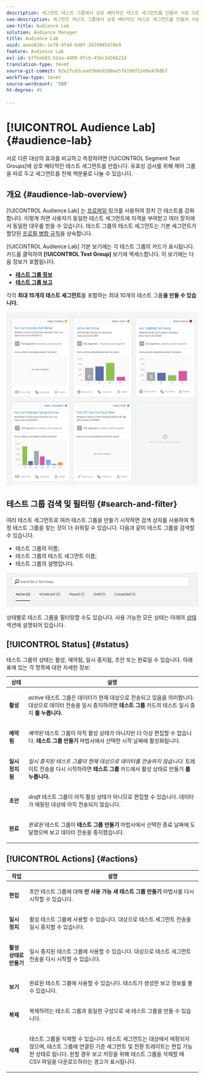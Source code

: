 ```yaml
---
description: 세그먼트 테스트 그룹에서 상호 배타적인 테스트 세그먼트를 만들어 서로 다른 대상의 효과를 비교하고 측정합니다. 유효성 검사를 위해 제어 그룹을 따로 두고 세그먼트를 전체 백분율로 나눌 수 있습니다.
seo-description: 세그먼트 테스트 그룹에서 상호 배타적인 테스트 세그먼트를 만들어 서로 다른 대상의 효과를 비교하고 측정합니다. 유효성 검사를 위해 제어 그룹을 따로 두고 세그먼트를 전체 백분율로 나눌 수 있습니다.
seo-title: Audience Lab
solution: Audience Manager
title: Audience Lab
uuid: aaee820c-1e78-4fd4-bd8f-2629085d78e9
feature: Audience Lab
exl-id: b7fbeb03-52aa-4489-8fcb-45bc2d26621d
translation-type: tm+mt
source-git-commit: 92e2fcb5cea6560e9288ee5f819df52e9e4768b7
workflow-type: tm+mt
source-wordcount: '589'
ht-degree: 4%

---
```


# [!UICONTROL Audience Lab] {#audience-lab}

서로 다른 대상의 효과를 비교하고 측정하려면 [!UICONTROL Segment Test Groups]에 상호 배타적인 테스트 세그먼트를 만듭니다. 유효성 검사를 위해 제어 그룹을 따로 두고 세그먼트를 전체 백분율로 나눌 수 있습니다.

## 개요 {#audience-lab-overview}

[!UICONTROL Audience Lab] 는  [프로파일 ](../../features/profile-merge-rules/merge-rules-overview.md) 링크를 사용하여 장치 간 테스트를 강화합니다. 이렇게 하면 사용자가 동일한 테스트 세그먼트에 자격을 부여받고 여러 장치에서 동일한 대우를 받을 수 있습니다. 테스트 그룹의 테스트 세그먼트는 기본 세그먼트가 할당된 [프로필 병합 규칙](../../features/profile-merge-rules/merge-rules-dashboard.md)을 상속합니다.

[!UICONTROL Audience Lab] 기본 보기에는 각 테스트 그룹의 카드가 표시됩니다. 카드를 클릭하여 **[!UICONTROL Test Group]** 보기에 액세스합니다. 이 보기에는 다음 정보가 포함됩니다.

* **[테스트 그룹 정보](../../features/audience-lab/audience-lab-information-view.md)**
* **[테스트 그룹 보고](../../features/audience-lab/audience-lab-reporting-view.md)**

각각 **최대 15개의 테스트 세그먼트**&#x200B;를 포함하는 최대 10개의 테스트 그룹&#x200B;**을 만들 수 있습니다.**

![](assets/test-groups-view.PNG)

## 테스트 그룹 검색 및 필터링 {#search-and-filter}

여러 테스트 세그먼트로 여러 테스트 그룹을 만들기 시작하면 검색 상자를 사용하여 특정 테스트 그룹을 찾는 것이 더 쉬워질 수 있습니다. 다음과 같이 테스트 그룹을 검색할 수 있습니다.

* 테스트 그룹의 이름;
* 테스트 그룹의 테스트 세그먼트 이름;
* 테스트 그룹의 설명입니다.

![](assets/search_and_filter_audience_lab.png)

상태별로 테스트 그룹을 필터링할 수도 있습니다. 사용 가능한 모든 상태는 아래의 [상태](../../features/audience-lab/audience-lab.md#status) 섹션에 설명되어 있습니다.

## [!UICONTROL Status] {#status}

테스트 그룹의 상태는 활성, 예약됨, 일시 중지됨, 초안 또는 완료일 수 있습니다. 아래 표에 있는 각 항목에 대한 자세한 정보:

<table id="table_7A0388BA02E045AC971C06A22DAC2C63"> 
 <thead> 
  <tr> 
   <th colname="col1" class="entry"> 상태 </th> 
   <th colname="col2" class="entry"> 설명 </th> 
  </tr> 
 </thead>
 <tbody> 
  <tr> 
   <td colname="col1"> <p> <b><span class="uicontrol"> 활성 </span></b> </p> </td> 
   <td colname="col2"> <p><i>active</i> 테스트 그룹은 데이터가 현재 대상으로 전송되고 있음을 의미합니다. 대상으로 데이터 전송을 일시 중지하려면 <b><span class="uicontrol"> 테스트 그룹 </span></b> 카드의 </span></b> 테스트 일시 중지 <b><span class="uicontrol">를 누릅니다. </span></b></p> </td> 
  </tr> 
  <tr> 
   <td colname="col1"> <p> <b><span class="uicontrol"> 예약됨 </span></b> </p> </td> 
   <td colname="col2"> <p><i>예약된</i> 테스트 그룹이 아직 활성 상태가 아니지만 더 이상 편집할 수 없습니다. <b>테스트 그룹 만들기</b> 마법사에서 선택한 시작 날짜에 활성화됩니다. </p> </td> 
  </tr> 
  <tr> 
   <td colname="col1"> <p> <b><span class="uicontrol"> 일시 정지됨 </span></b> </p> </td> 
   <td colname="col2"> <p><i>일시 중지된 테스트 그룹이 현재 대상으로 데이터를 전송하지 않습니다. </i> 트레이트 전송을 다시 시작하려면 <b><span class="uicontrol"> 테스트 그룹 </span></b> 카드에서 </span></b> 활성 상태로 만들기 <b><span class="uicontrol">를 누릅니다. </span></b></p> </td> 
  </tr> 
  <tr> 
   <td colname="col1"> <p> <b><span class="uicontrol"> 초안 </span></b> </p> </td> 
   <td colname="col2"> <p><i>draft</i> 테스트 그룹이 아직 활성 상태가 아니므로 편집할 수 있습니다. 데이터가 매핑된 대상에 아직 전송되지 않습니다. </p> </td> 
  </tr> 
  <tr> 
   <td colname="col1"> <p> <b><span class="uicontrol"> 완료 </span></b> </p> </td> 
   <td colname="col2"> <p><i>완료된 </i> 테스트 그룹이 <b><span class="uicontrol"> 테스트 그룹 만들기 </span></b> 마법사에서 선택한 종료 날짜에 도달했으며 보고 데이터 전송을 중지했습니다. </p> </td>
  </tr>
 </tbody>
</table>

## [!UICONTROL Actions] {#actions}

<table id="table_481A411E2D2F4FE891595D00E775CF60"> 
 <thead> 
  <tr> 
   <th colname="col1" class="entry"> 작업 </th> 
   <th colname="col2" class="entry"> 설명 </th>
  </tr>
 </thead>
 <tbody> 
  <tr> 
   <td colname="col1"> <p> <b><span class="uicontrol"> 편집 </span></b> </p> </td>
   <td colname="col2"> <p>초안 테스트 그룹에 대해 <b>만 사용 가능 </b> <b><span class="uicontrol"> 새 테스트 그룹 만들기 </span></b> 마법사를 다시 시작할 수 있습니다. </p> </td>
  </tr>
  <tr> 
   <td colname="col1"> <p> <b><span class="uicontrol"> 일시 정지 </span></b> </p> </td>
   <td colname="col2"> <p>활성 테스트 그룹에 사용할 수 있습니다. 대상으로 테스트 세그먼트 전송을 일시 중지할 수 있습니다. </p> </td>
  </tr>
  <tr> 
   <td colname="col1"> <p> <b><span class="uicontrol"> 활성 상태로 만들기  </span></b> </p> </td>
   <td colname="col2"> <p>일시 중지된 테스트 그룹에 사용할 수 있습니다. 대상으로 테스트 세그먼트 전송을 다시 시작할 수 있습니다. </p> </td>
  </tr>
  <tr> 
   <td colname="col1"> <p> <b><span class="uicontrol"> 보기 </span></b> </p> </td>
   <td colname="col2"> <p>완료된 테스트 그룹에 사용할 수 있습니다. 테스트가 생성한 보고 정보를 볼 수 있습니다. </p> </td>
  </tr>
  <tr> 
   <td colname="col1"> <p> <b><span class="uicontrol"> 복제 </span></b> </p> </td>
   <td colname="col2"> <p>복제하려는 테스트 그룹과 동일한 구성으로 새 테스트 그룹을 만들 수 있습니다. </p> </td>
  </tr>
  <tr> 
   <td colname="col1"> <p> <b><span class="uicontrol"> 삭제 </span></b> </p> </td>
   <td colname="col2"> <p>테스트 그룹을 삭제할 수 있습니다. 테스트 세그먼트는 대상에서 매핑되지 않으며, 테스트 그룹에 연결된 기준 세그먼트 및 전환 트레이트는 편집 가능한 상태로 됩니다. 원할 경우 보고 저장을 위해 테스트 그룹을 삭제할 때 CSV 파일을 다운로드하라는 경고가 표시됩니다. </p> </td>
  </tr>
 </tbody>
</table>
